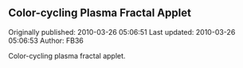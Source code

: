 ## Color-cycling Plasma Fractal Applet 
Originally published: 2010-03-26 05:06:51 
Last updated: 2010-03-26 05:06:53 
Author: FB36  
 
Color-cycling plasma fractal applet.